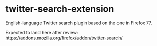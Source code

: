 # twitter-search-extension
 English-language Twitter search plugin based on the one in Firefox 77. 

Expected to land here after review: https://addons.mozilla.org/firefox/addon/twitter-search/ 
